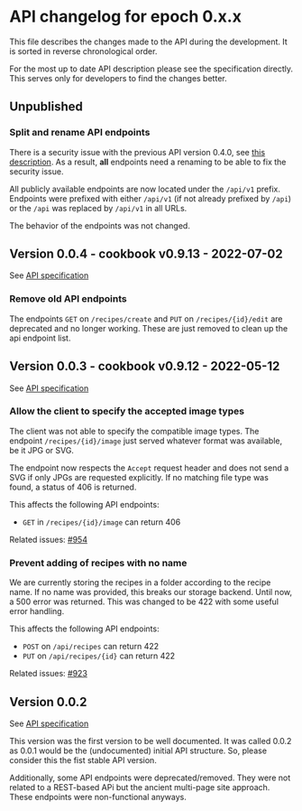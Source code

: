 # API changelog for epoch 0.x.x

This file describes the changes made to the API during the development.
It is sorted in reverse chronological order.

For the most up to date API description please see the specification directly.
This serves only for developers to find the changes better.

## Unpublished

### Split and rename API endpoints
There is a security issue with the previous API version 0.4.0, see [this description](https://github.com/nextcloud/cookbook/issues/1179).
As a result, **all** endpoints need a renaming to be able to  fix the security issue.

All publicly available endpoints are now located under the `/api/v1` prefix.
Endpoints were prefixed with either `/api/v1` (if not already prefixed by `/api`) or the `/api` was replaced by `/api/v1` in all URLs.

The behavior of the endpoints was not changed.


## Version 0.0.4 - cookbook v0.9.13 - 2022-07-02

See [API specification](../0.0.4/index.html)

### Remove old API endpoints
The endpoints `GET` on `/recipes/create` and `PUT` on `/recipes/{id}/edit` are deprecated and no longer working.
These are just removed to clean up the api endpoint list.

## Version 0.0.3 - cookbook v0.9.12 - 2022-05-12

See [API specification](../0.0.3/index.html)

### Allow the client to specify the accepted image types
The client was not able to specify the compatible image types.
The endpoint `/recipes/{id}/image` just served whatever format was available, be it JPG or SVG.

The endpoint now respects the `Accept` request header and does not send a SVG if only JPGs are requested explicitly.
If no matching file type was found, a status of 406 is returned.

This affects the following API endpoints:
- `GET` in `/recipes/{id}/image` can return 406

Related issues: [#954](https://github.com/nextcloud/cookbook/issues/954)

### Prevent adding of recipes with no name
We are currently storing the recipes in a folder according to the recipe name.
If no name was provided, this breaks our storage backend.
Until now, a 500 error was returned.
This was changed to be 422 with some useful error handling.

This affects the following API endpoints:
- `POST` on `/api/recipes` can return 422
- `PUT` on `/api/recipes/{id}` can return 422

Related issues: [#923](https://github.com/nextcloud/cookbook/issues/923)

## Version 0.0.2

See [API specification](../0.0.2/index.html)

This version was the first version to be well documented.
It was called 0.0.2 as 0.0.1 would be the (undocumented) initial API structure.
So, please consider this the fist stable API version.

Additionally, some API endpoints were deprecated/removed.
They were not related to a REST-based APi but the ancient multi-page site approach.
These endpoints were non-functional anyways.
